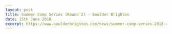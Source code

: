 ```yaml
---
layout: post
title: Summer Comp Series (Round 2) - Boulder Brighton
date: 15th June 2018
excerpt: https://www.boulderbrighton.com/news/summer-comp-series-2018-r2
---
```

